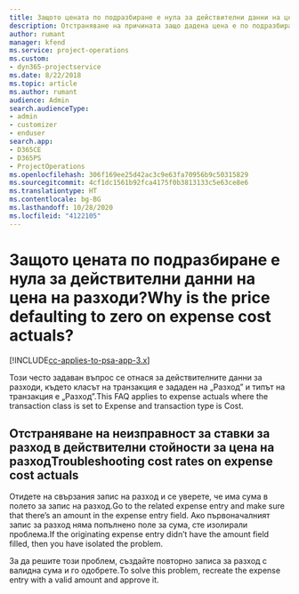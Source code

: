 ```yaml
---
title: Защото цената по подразбиране е нула за действителни данни на цена на разходи?
description: Отстраняване на причината защо дадена цена е по подразбиране 0 в действителни данни за цена на разход.
author: rumant
manager: kfend
ms.service: project-operations
ms.custom:
- dyn365-projectservice
ms.date: 8/22/2018
ms.topic: article
ms.author: rumant
audience: Admin
search.audienceType:
- admin
- customizer
- enduser
search.app:
- D365CE
- D365PS
- ProjectOperations
ms.openlocfilehash: 306f169ee25d42ac3c9e63fa70956b9c50315829
ms.sourcegitcommit: 4cf1dc1561b92fca4175f0b3813133c5e63ce8e6
ms.translationtype: HT
ms.contentlocale: bg-BG
ms.lasthandoff: 10/28/2020
ms.locfileid: "4122105"
---
```

# <a name="why-is-the-price-defaulting-to-zero-on-expense-cost-actuals"></a><span data-ttu-id="b5a4e-103">Защото цената по подразбиране е нула за действителни данни на цена на разходи?</span><span class="sxs-lookup"><span data-stu-id="b5a4e-103">Why is the price defaulting to zero on expense cost actuals?</span></span>

[!INCLUDE[cc-applies-to-psa-app-3.x](../includes/cc-applies-to-psa-app-3x.md)]

<span data-ttu-id="b5a4e-104">Този често задаван въпрос се отнася за действителните данни за разходи, където класът на транзакция е зададен на „Разход” и типът на транзакция е „Разход”.</span><span class="sxs-lookup"><span data-stu-id="b5a4e-104">This FAQ applies to expense actuals where the transaction class is set to Expense and transaction type is Cost.</span></span>

## <a name="troubleshooting-cost-rates-on-expense-cost-actuals"></a><span data-ttu-id="b5a4e-105">Отстраняване на неизправност за ставки за разход в действителни стойности за цена на разход</span><span class="sxs-lookup"><span data-stu-id="b5a4e-105">Troubleshooting cost rates on expense cost actuals</span></span>

<span data-ttu-id="b5a4e-106">Отидете на свързания запис на разход и се уверете, че има сума в полето за запис на разход.</span><span class="sxs-lookup"><span data-stu-id="b5a4e-106">Go to the related expense entry and make sure that there’s an amount in the expense entry field.</span></span> <span data-ttu-id="b5a4e-107">Ако първоначалният запис за разход няма попълнено поле за сума, сте изолирали проблема.</span><span class="sxs-lookup"><span data-stu-id="b5a4e-107">If the originating expense entry didn’t have the amount field filled, then you have isolated the problem.</span></span>
 
<span data-ttu-id="b5a4e-108">За да решите този проблем, създайте повторно записа за разход с валидна сума и го одобрете.</span><span class="sxs-lookup"><span data-stu-id="b5a4e-108">To solve this problem, recreate the expense entry with a valid amount and approve it.</span></span>
